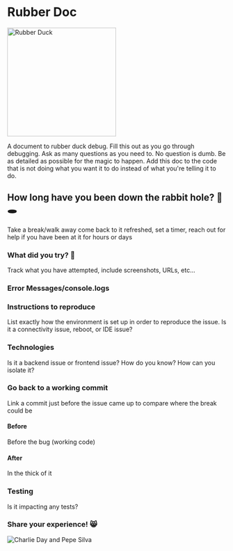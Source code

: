 # Rubber Doc

<img src="https://images.unsplash.com/photo-1620447789324-fd300c136721?ixlib=rb-1.2.1&ixid=MnwxMjA3fDB8MHxzZWFyY2h8MXx8cnViYmVyJTIwZHVja3xlbnwwfHwwfHw%3D&auto=format&fit=crop&w=500&q=60" alt="Rubber Duck" width="250px">

A document to rubber duck debug. Fill this out as you go through debugging. Ask as many questions as you need to. No question is dumb. Be as detailed as possible for the magic to happen. Add this doc to the code that is not doing what you want it to do instead of what you're telling it to do.

## How long have you been down the rabbit hole? 🐇🕳

Take a break/walk away come back to it refreshed, set a timer, reach out for help if you have been at it for hours or days

### What did you try? 🧐

Track what you have attempted, include screenshots, URLs, etc...

### Error Messages/console.logs

### Instructions to reproduce

List exactly how the environment is set up in order to reproduce the issue. Is it a connectivity issue, reboot, or IDE issue?

### Technologies

Is it a backend issue or frontend issue? How do you know? How can you isolate it?

### Go back to a working commit

Link a commit just before the issue came up to compare where the break could be

#### Before

Before the bug (working code)

#### After

In the thick of it

### Testing

Is it impacting any tests?

### Share your experience! 😸

<!---Add a GIF sharing how your feeling. It is going to be ok we will figure it out. To add a GIF you can go to giphy.com copy the GIF link and using mark down post it in here using `![](linkHere)`--->

![Charlie Day and Pepe Silva](https://media.giphy.com/media/l0IylOPCNkiqOgMyA/giphy.gif)
